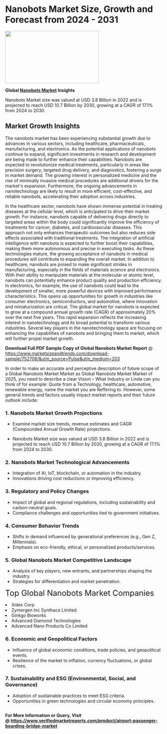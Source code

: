 <H1>Nanobots Market Size, Growth and Forecast from 2024 - 2031</H1><img class="aligncenter size-medium wp-image-584254" src="https://thirdeyenews.in/wp-content/uploads/2024/09/Global-Market-Research-300x168.jpeg" alt="" width="300" height="168" /><p><strong>Global&nbsp;<a href="https://www.marketsizeandtrends.com/download-sample/752708/&amp;utm_source=Pulse&amp;utm_medium=203">Nanobots Market</a> Insights</strong></p><p>Nanobots Market size was valued at USD 3.8 Billion in 2022 and is projected to reach USD 10.7 Billion by 2030, growing at a CAGR of 17.1% from 2024 to 2030.</p><p><h2>Market Growth Insights</h2> <p>The nanobots market has been experiencing substantial growth due to advances in various sectors, including healthcare, pharmaceuticals, manufacturing, and electronics. As the potential applications of nanobots continue to expand, significant investments in research and development are being made to further enhance their capabilities. Nanobots are expected to revolutionize medical treatments, particularly in areas like precision surgery, targeted drug delivery, and diagnostics, fostering a surge in market demand. The growing interest in personalized medicine and the rise of minimally invasive medical procedures are additional drivers for the market's expansion. Furthermore, the ongoing advancements in nanotechnology are likely to result in more efficient, cost-effective, and reliable nanobots, accelerating their adoption across industries. </p> <p>In the healthcare sector, nanobots have shown immense potential in treating diseases at the cellular level, which is anticipated to drive their market growth. For instance, nanobots capable of delivering drugs directly to targeted areas within the body could significantly improve the efficiency of treatments for cancer, diabetes, and cardiovascular diseases. This approach not only enhances therapeutic outcomes but also reduces side effects associated with traditional treatments. The integration of artificial intelligence with nanobots is expected to further boost their capabilities, making them more autonomous and precise in executing tasks. As these technologies mature, the growing acceptance of nanobots in medical procedures will contribute to expanding the overall market. In addition to healthcare, nanobots are poised to make significant strides in manufacturing, especially in the fields of materials science and electronics. With their ability to manipulate materials at the molecular or atomic level, nanobots can potentially enhance product quality and production efficiency. In electronics, for example, the use of nanobots could lead to the development of smaller, more powerful devices with improved performance characteristics. This opens up opportunities for growth in industries like consumer electronics, semiconductors, and automotive, where innovation and miniaturization are critical. The global market for nanobots is expected to grow at a compound annual growth rate (CAGR) of approximately 20% over the next five years. This rapid expansion reflects the increasing interest in nanotechnology and its broad potential to transform various industries. Several key players in the nanotechnology space are focusing on enhancing the capabilities of nanobots and bringing them to market, which will further propel market growth. </p><p><span class=""><strong>Download Full PDF Sample Copy of Global Nanobots Market Report</strong> @ <a href="https://www.marketsizeandtrends.com/download-sample/752708/&amp;utm_source=Pulse&amp;utm_medium=203" target="_blank">https://www.marketsizeandtrends.com/download-sample/752708/&amp;utm_source=Pulse&amp;utm_medium=203</a></span></p><p>In order to make an accurate and perceptive description of future scope of a Global&nbsp;Nanobots Market Market as Global&nbsp;Nanobots Market Market of 2025, you need to describe a clear Vision &ndash; What Industry or Linda can you think of for example: Quote from a Technology, healthcare, automotive, renewable energy, name the market you are Reffering to. However, some general trends and factors usually impact market reports and their future outlook include:</p><h3>1.&nbsp;<strong>Nanobots Market Growth Projections</strong></h3><ul><li>Examine market size trends, revenue estimates and CAGR (Compounded Annual Growth Rate) projections.</li><li><p>Nanobots Market size was valued at USD 3.8 Billion in 2022 and is projected to reach USD 10.7 Billion by 2030, growing at a CAGR of 17.1% from 2024 to 2030.</p></li></ul><h3>2.&nbsp;<strong>Nanobots Market Technological Advancements</strong></h3><ul><li>Integration of AI, IoT, blockchain, or automation in the industry.</li><li>Innovations driving cost reductions or improving efficiency.</li></ul><h3>3.&nbsp;<strong>Regulatory and Policy Changes</strong></h3><ul><li>Impact of global and regional regulations, including sustainability and carbon-neutral goals.</li><li>Compliance challenges and opportunities tied to government initiatives.</li></ul><h3>4.&nbsp;<strong>Consumer Behavior Trends</strong></h3><ul><li>Shifts in demand influenced by generational preferences (e.g., Gen Z, Millennials).</li><li>Emphasis on eco-friendly, ethical, or personalized products/services.</li></ul><h3>5.&nbsp;<strong>Global Nanobots Market Competitive Landscape</strong></h3><ul><li>Analysis of key players, new entrants, and partnerships shaping the industry.</li><li>Strategies for differentiation and market penetration.</li></ul><p data-pm-slice="1 1 []"><span style="color: inherit; font-family: inherit; font-size: 25px;">Top Global Nanobots Market Companies</span></p><div class="" data-test-id=""><p><li>Xidex Corp</li><li> Zymergen Inc Synthace Limited</li><li> Ginkgo Bioworks</li><li> Advanced Diamond Technologies</li><li> Advanced Nano Products Co Limited</li></p></div><h3>6.&nbsp;<strong>Economic and Geopolitical Factors</strong></h3><ul><li>Influence of global economic conditions, trade policies, and geopolitical events.</li><li>Resilience of the market to inflation, currency fluctuations, or global crises.</li></ul><h3>7.&nbsp;<strong>Sustainability and ESG (Environmental, Social, and Governance)</strong></h3><ul><li>Adoption of sustainable practices to meet ESG criteria.</li><li>Opportunities in green technologies and circular economy principles.</li></ul><h2><strong style="font-size: 14px;">For More Information or Query, Visit @&nbsp;</strong><a style="background-color: #ffffff; font-size: 14px;" href="https://www.marketsizeandtrends.com/report/nanobots-market/" target="_blank">https://www.verifiedmarketreports.com/product/airport-passenger-boarding-bridge-market</a></h2>
